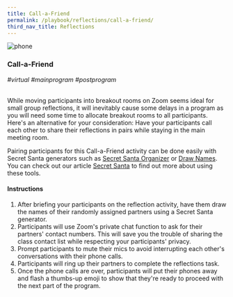 ```yaml
---
title: Call-a-Friend
permalink: /playbook/reflections/call-a-friend/
third_nav_title: Reflections
---
```

![phone](/images/phone.jpg)  
### Call-a-Friend
*#virtual #mainprogram #postprogram*

<br/>
While moving participants into breakout rooms on Zoom seems ideal for small group reflections, it will inevitably cause some delays in a program as you will need some time to allocate breakout rooms to all participants. Here's an alternative for your consideration: Have your participants call each other to share their reflections in pairs while staying in the main meeting room. 

Pairing participants for this Call-a-Friend activity can be done easily with Secret Santa generators such as [Secret Santa Organizer](https://www.secretsantaorganizer.com/) or [Draw Names](https://www.drawnames.com/secret-santa-generator?step=3). You can check out our article [Secret Santa](/playbook/teambuilding/secret-santa/
) to find out more about using these tools. 

#### Instructions
1. After briefing your participants on the reflection activity, have them draw the names of their randomly assigned partners using a Secret Santa generator.  
2. Participants will use Zoom's private chat function to ask for their partners' contact numbers. This will save you the trouble of sharing the class contact list while respecting your participants' privacy.  
3. Prompt participants to mute their mics to avoid interrupting each other's conversations with their phone calls.  
4. Participants will ring up their partners to complete the reflections task.  
5. Once the phone calls are over, participants will put their phones away and flash a thumbs-up emoji to show that they're ready to proceed with the next part of the program. 
